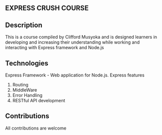 ## EXPRESS CRUSH COURSE

## Description 
This is a course compiled by Clifford Musyoka and is designed learners in developing and increasing their understanding while working and interacting with Express framework and Node.js

## Technologies
Express Framework - Web application for Node.js.
Express features
1. Routing
2. MiddleWare
3. Error Handling
4. RESTful API development

## Contributions
All contributions are welcome